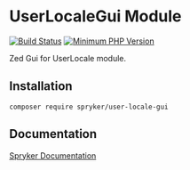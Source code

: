 # UserLocaleGui Module
[![Build Status](https://travis-ci.org/spryker/user-locale-gui.svg)](https://travis-ci.org/spryker/user-locale-gui)
[![Minimum PHP Version](https://img.shields.io/badge/php-%3E%3D%207.2-8892BF.svg)](https://php.net/)

Zed Gui for UserLocale module.

## Installation

```
composer require spryker/user-locale-gui
```

## Documentation

[Spryker Documentation](https://academy.spryker.com/developing_with_spryker/module_guide/modules.html)
